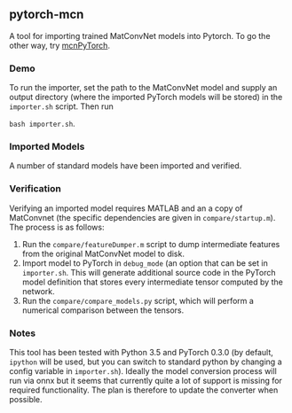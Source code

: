 pytorch-mcn
---

A tool for importing trained MatConvNet models into Pytorch. To go the other way, try 
[mcnPyTorch](https://github.com/albanie/mcnPyTorch).

### Demo

To run the importer, set the path to the MatConvNet model and supply an output directory (where the imported PyTorch models will be stored) in the `importer.sh` script.  Then run 

`bash importer.sh`. 

### Imported Models

A number of standard models have been imported and verified. 

### Verification

Verifying an imported model requires MATLAB and an a copy of MatConvnet (the specific dependencies are given in `compare/startup.m`).  The process is as follows:

1. Run the `compare/featureDumper.m` script to dump intermediate features from the original MatConvNet model to disk.
2. Import model to PyTorch in `debug_mode` (an option that can be set in `importer.sh`.  This will generate additional source code in the PyTorch model definition that stores every intermediate tensor computed by the network.
3. Run the `compare/compare_models.py` script, which will perform a numerical comparison between the tensors.


### Notes

This tool has been tested with Python 3.5 and PyTorch 0.3.0 (by default, `ipython` will be used, but you can switch to standard python by changing a config variable in `importer.sh`).  Ideally the model conversion process will run via onnx but it seems that currently quite a lot of support is missing for required functionality.  The plan is therefore to update the converter when possible.
